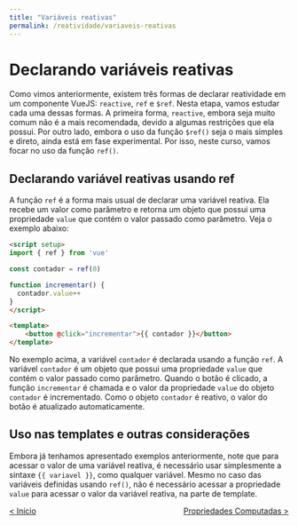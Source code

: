 ```yaml
---
title: "Variáveis reativas"
permalink: /reatividade/variaveis-reativas
---
```


# Declarando variáveis reativas

Como vimos anteriormente, existem três formas de declarar reatividade em um componente VueJS: `reactive`, `ref` e `$ref`. Nesta etapa, vamos estudar cada uma dessas formas. A primeira forma, `reactive`, embora seja muito comum não é a mais recomendada, devido a algumas restrições que ela possui. Por outro lado, embora o uso da função `$ref()` seja o mais simples e direto, ainda está em fase experimental. Por isso, neste curso, vamos focar no uso da função `ref()`.

## Declarando variável reativas usando ref

A função `ref` é a forma mais usual de declarar uma variável reativa. Ela recebe um valor como parâmetro e retorna um objeto que possui uma propriedade `value` que contém o valor passado como parâmetro. Veja o exemplo abaixo:

```html
<script setup>
import { ref } from 'vue'

const contador = ref(0)

function incrementar() {
  contador.value++
}
</script>

<template>
    <button @click="incrementar">{{ contador }}</button>
</template>
```

No exemplo acima, a variável `contador` é declarada usando a função `ref`. A variável `contador` é um objeto que possui uma propriedade `value` que contém o valor passado como parâmetro. Quando o botão é clicado, a função `incrementar` é chamada e o valor da propriedade `value` do objeto `contador` é incrementado. Como o objeto `contador` é reativo, o valor do botão é atualizado automaticamente.

<!-- ## Declarando variável reativas usando $ref

Uma desvantagem do uso de funções `ref()` é que elas requerem o uso das propriedades `value` para acessar o valor da variável reativa. Para evitar esse problema, podemos usar a função `$ref()`, também conhecido como transformação de reatividade. O uso de funções `$ref` é muito semelhante ao uso de funções ref. Veja o exemplo abaixo:

```html
<script setup>
let contador = $ref(0)

function incrementar() {
  contador++
}
</script>

<template>
    <button @click="incrementar">{{ contador }}</button>
</template>
```

No exemplo acima, a variável `contador` é declarada usando a função `$ref`. Note que a variável foi criada usando o comando `let` e não o `const`. Diferente do exemplo anterior, usando `ref()` ao invocar a função `$ref()`, não é necessário acessar a propriedade `value` para acessar o valor da variável reativa. Isso deixa o código mais simples e mais fácil de entender.

Além disso, não é necessário importar a função `$ref` do VueJS, pois ela é uma função global. Isso significa que ela pode ser usada em qualquer componente VueJS. -->

## Uso nas templates e outras considerações

Embora já tenhamos apresentado exemplos anteriormente, note que para acessar o valor de uma variável reativa, é necessário usar simplesmente a sintaxe `{{ variavel }}`, como qualquer variável. Mesmo no caso das variáveis definidas usando `ref()`, não é necessário acessar a propriedade `value` para acessar o valor da variável reativa, na parte de template.

<!-- Também, você pode usar as duas formas de declaração, tanto `ref()` quanto `$ref()`, em qualquer parte do componente. -->

<span style="display: flex; justify-content: space-between;"><span>[&lt; Início](../ "Início")</span> <span>[Propriedades Computadas &gt;](propreidades-computadas.html "Próximo")</span></span>
